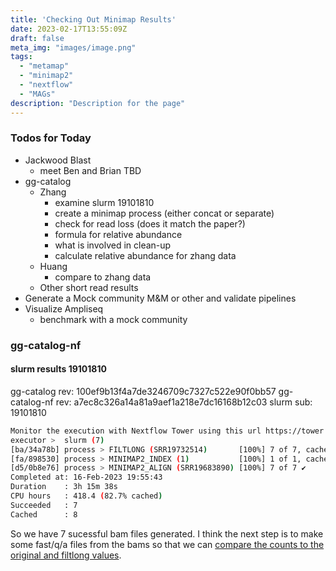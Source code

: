 ```yaml
---
title: 'Checking Out Minimap Results'
date: 2023-02-17T13:55:09Z
draft: false
meta_img: "images/image.png"
tags:
  - "metamap"
  - "minimap2"
  - "nextflow"
  - "MAGs"
description: "Description for the page"
---
```


### Todos for Today

- Jackwood Blast
  - meet Ben and Brian TBD
- gg-catalog
  - Zhang
    - examine slurm 19101810
    - create a minimap process (either concat or separate)
    - check for read loss (does it match the paper?)
    - formula for relative abundance
    - what is involved in clean-up
    - calculate relative abundance for zhang data
  - Huang
    - compare to zhang data
  - Other short read results
- Generate a Mock community M&M or other and validate pipelines
- Visualize Ampliseq
  - benchmark with a mock community

### gg-catalog-nf

#### slurm results 19101810

gg-catalog rev: 100ef9b13f4a7de3246709c7327c522e90f0bb57
gg-catalog-nf rev: a7ec8c326a14a81a9aef1a218e7dc16168b12c03
slurm sub: 19101810

```bash
Monitor the execution with Nextflow Tower using this url https://tower.nf/user/bjl34716/watch/2O15xKthBGS8oB
executor >  slurm (7)
[ba/34a78b] process > FILTLONG (SRR19732514)       [100%] 7 of 7, cached: 7 ✔
[fa/898530] process > MINIMAP2_INDEX (1)           [100%] 1 of 1, cached: 1 ✔
[d5/0b8e76] process > MINIMAP2_ALIGN (SRR19683890) [100%] 7 of 7 ✔
Completed at: 16-Feb-2023 19:55:43
Duration    : 3h 15m 38s
CPU hours   : 418.4 (82.7% cached)
Succeeded   : 7
Cached      : 8
```

So we have 7 sucessful bam files generated. I think the next step is to make some fast/q/a files from the bams so that we can [compare the counts to the original and filtlong values](https://lorentznotebook.netlify.app/blog/2023-02-01-minimap2-implement/). 